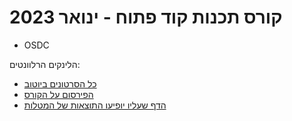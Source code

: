 # קורס תכנות קוד פתוח - ינואר 2023

* OSDC


הלינקים הרלוונטים:


* [כל הסרטונים ביוטוב](https://www.youtube.com/playlist?list=PLm2NBp4tb5F20b5mGbNXFOzQWtbd5K5IH)
* [הפירסום על הקורס](https://osdc.code-maven.com/c/osdc-2023-01-public)
* [הדף שעליו יופיעו התוצאות של המטלות](https://osdc.code-maven.com/osdc-2023-01-public/)
